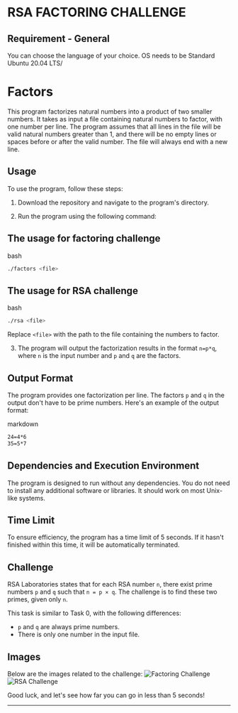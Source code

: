 RSA FACTORING CHALLENGE
=======================
Requirement - General
---------------------

You can choose the language of your choice.
OS needs to be Standard Ubuntu 20.04 LTS/

Factors
=======

This program factorizes natural numbers into a product of two smaller numbers. It takes as input a file containing natural numbers to factor, with one number per line. The program assumes that all lines in the file will be valid natural numbers greater than 1, and there will be no empty lines or spaces before or after the valid number. The file will always end with a new line.

Usage
-----

To use the program, follow these steps:

1.  Download the repository and navigate to the program's directory.
    
2.  Run the program using the following command:
    
The usage for factoring challenge 
---------------------------------
bash

```bash
./factors <file>
```

The usage for RSA challenge
---------------------------
bash

```bash
./rsa <file>
```

Replace `<file>` with the path to the file containing the numbers to factor.

3.  The program will output the factorization results in the format `n=p*q`, where `n` is the input number and `p` and `q` are the factors.

Output Format
-------------

The program provides one factorization per line. The factors `p` and `q` in the output don't have to be prime numbers. Here's an example of the output format:

markdown

```markdown
24=4*6
35=5*7
```

Dependencies and Execution Environment
--------------------------------------

The program is designed to run without any dependencies. You do not need to install any additional software or libraries. It should work on most Unix-like systems.

Time Limit
----------

To ensure efficiency, the program has a time limit of 5 seconds. If it hasn't finished within this time, it will be automatically terminated.

Challenge
---------

RSA Laboratories states that for each RSA number `n`, there exist prime numbers `p` and `q` such that `n = p × q`. The challenge is to find these two primes, given only `n`.

This task is similar to Task 0, with the following differences:

*   `p` and `q` are always prime numbers.
*   There is only one number in the input file.

Images
------

Below are the images related to the challenge:
![Factoring Challenge](factoring_challenge.png)
![RSA Challenge](RSA_TEST.png)


Good luck, and let's see how far you can go in less than 5 seconds!

---